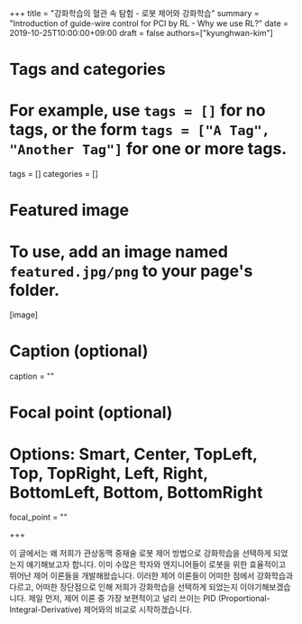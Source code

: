 +++
title = "강화학습의 혈관 속 탐험 - 로봇 제어와 강화학습"
summary = "Introduction of guide-wire control for PCI by RL - Why we use RL?"
date = 2019-10-25T10:00:00+09:00
draft = false
authors=["kyunghwan-kim"]
# Tags and categories
# For example, use `tags = []` for no tags, or the form `tags = ["A Tag", "Another Tag"]` for one or more tags.
tags = []
categories = []

# Featured image
# To use, add an image named `featured.jpg/png` to your page's folder.
[image]
  # Caption (optional)
  caption = ""

  # Focal point (optional)
  # Options: Smart, Center, TopLeft, Top, TopRight, Left, Right, BottomLeft, Bottom, BottomRight
  focal_point = ""
  
+++

이 글에서는 왜 저희가 관상동맥 중재술 로봇 제어 방법으로 강화학습을 선택하게 되었는지 얘기해보고자 합니다. 이미 수많은 학자와 엔지니어들이 로봇을 위한 효율적이고 뛰어난 제어 이론들을 개발해왔습니다. 이러한 제어 이론들이 어떠한 점에서 강화학습과 다르고, 어떠한 장단점으로 인해 저희가 강화학습을 선택하게 되었는지 이야기해보겠습니다. 제일 먼저, 제어 이론 중 가장 보편적이고 널리 쓰이는 PID (Proportional-Integral-Derivative) 제어와의 비교로 시작하겠습니다.